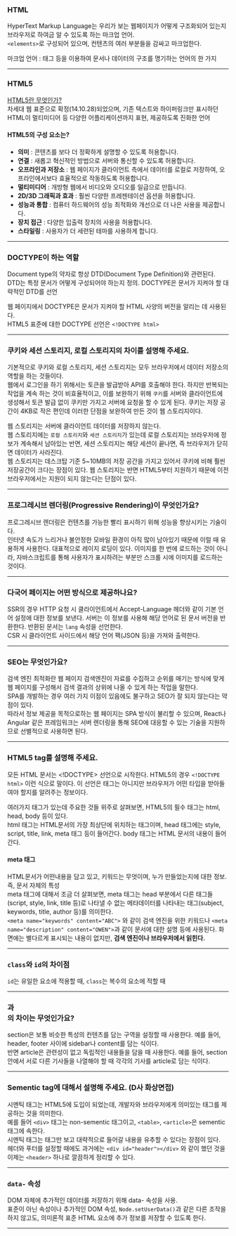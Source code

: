 ### HTML
HyperText Markup Language는 우리가 보는 웹페이지가 어떻게 구조화되어 있는지 브라우저로 하여금 알 수 있도록 하는 마크업 언어.<br>
`<elements>`로 구성되어 있으며, 컨텐츠의 여러 부분들을 감싸고 마크업한다.<br>

마크업 언어 : 태그 등을 이용하여 문서나 데이터의 구조를 명기하는 언어의 한 가지
***
### HTML5
[HTML5란 무엇인가?](https://webclub.tistory.com/491)<br>
차세대 웹 표준으로 확정(14.10.28)되었으며, 기존 텍스트와 하이퍼링크만 표시하던 HTML이 멀티미디어 등 다양한 어플리케이션까지 표현, 제공하도록 진화한 언어<br>

#### HTML5의 구성 요소는?
- **의미** : 콘텐츠를 보다 더 정확하게 설명할 수 있도록 허용합니다.
- **연결** : 새롭고 혁신적인 방법으로 서버와 통신할 수 있도록 허용합니다.
- **오프라인과 저장소** : 웹 페이지가 클라이언트 측에서 데이터를 로컬로 저장하여, 오프라인에서보다 효율적으로 작동하도록 허용합니다.
- **멀티미디어** : 개방형 웹에서 비디오와 오디오를 일급으로 만듭니다.
- **2D/3D 그래픽과 효과** : 훨씬 다양한 프레젠테이션 옵션을 허용합니다.
- **성능과 통합** : 컴퓨터 하드웨어의 성능 최적화와 개선으로 더 나은 사용을 제공합니다.
- **장치 접근** : 다양한 입출력 장치의 사용을 허용합니다.
- **스타일링** : 사용자가 더 세련된 테마를 사용하게 합니다.
***
### DOCTYPE이 하는 역할
Document type의 약자로 항상 DTD(Document Type Definition)와 관련된다.<br>
DTD는 특정 문서가 어떻게 구성되어야 하는지 정의. DOCTYPE은 문서가 지켜야 할 대략적인 DTD를 선언<br>

웹 페이지에서 DOCTYPE은 문서가 지켜야 할 HTML 사양의 버전을 알리는 데 사용된다.<br>
HTML5 표준에 대한 DOCTYPE 선언은 `<!DOCTYPE html>`
***
### 쿠키와 세션 스토리지, 로컬 스토리지의 차이를 설명해 주세요.
기본적으로 쿠키와 로컬 스토리지, 세션 스토리지는 모두 브라우저에서 데이터 저장소의 역할을 하는 것들이다.<br>
웹에서 로그인을 하기 위해서는 토큰을 발급받아 API를 호출해야 한다. 하지만 반복되는 작업을 계속 하는 것이 비효율적이고, 이를 보완하기 위해 `쿠키`를 서버와 클라이언트에 생성해서 토큰 발급 없이 쿠키만 가지고 서버에 요청을 할 수 있게 된다. 쿠키는 저장 공간이 4KB로 작은 편인데 이러한 단점을 보완하여 만든 것이 웹 스토리지이다.<br>

웹 스토리지는 서버에 클라이언트 데이터를 저장하지 않는다.<br>
웹 스토리지에는 `로컬 스토리지`와 `세션 스토리지`가 있는데 로컬 스토리지는 브라우저에 정보가 계속해서 남아있는 반면, 세션 스토리지는 해당 세션이 끝나면, 즉 브라우저가 닫히면 데이터가 사라진다.<br>
웹 스토리지는 데스크탑 기준 5~10MB의 저장 공간을 가지고 있어서 쿠키에 비해 훨씬 저장공간이 크다는 장점이 있다. 웹 스토리지는 반면 HTML5부터 지원하기 때문에 이전 브라우저에서는 지원이 되지 않는다는 단점이 있다.
***
### 프로그레시브 렌더링(Progressive Rendering)이 무엇인가요?
프로그레시브 렌더링은 컨텐츠를 가능한 빨리 표시하기 위해 성능을 향상시키는 기술이다.<br>
인터넷 속도가 느리거나 불안정한 모바일 환경이 아직 많이 남아있기 때문에 이럴 때 유용하게 사용한다. 대표적으로 레이지 로딩이 있다. 이미지를 한 번에 로드하는 것이 아니라, 자바스크립트를 통해 사용자가 표시하려는 부분만 스크롤 시에 이미지를 로드하는 것이다.
***
### 다국어 페이지는 어떤 방식으로 제공하나요?
SSR의 경우 HTTP 요청 시 클라이언트에서 Accept-Language 헤더와 같이 기본 언어 설정에 대한 정보를 보낸다. 서버는 이 정보를 사용해 해당 언어로 된 문서 버전을 반환한다. 반환된 문서는 `lang` 속성을 선언한다.<br>
CSR 시 클라이언트 사이드에서 해당 언어 팩(JSON 등)을 가져와 출력한다.
***
### SEO는 무엇인가요?
검색 엔진 최적화란 웹 페이지 검색엔진이 자료를 수집하고 순위를 매기는 방식에 맞게 웹 페이지를 구성해서 검색 결과의 상위에 나올 수 있게 하는 작업을 말한다.<br>
SPA를 개발하는 경우 여러 가지 이점이 있음에도 불구하고 SEO가 잘 되지 않는다는 약점이 있다.<br>
따라서 정보 제공을 목적으로하는 웹 페이지는 SPA 방식이 불리할 수 있으며, React나 Angular 같은 프레임워크는 서버 렌더링을 통해 SEO에 대응할 수 있는 기술을 지원하므로 선별적으로 사용하면 된다.
***
### HTML5 tag를 설명해 주세요.
모든 HTML 문서는 <!DOCTYPE> 선언으로 시작한다. HTML5의 경우 `<!DOCTYPE html>` 이런 식으로 말이다. 이 선언은 태그는 아니지만 브라우저가 어떤 타입을 받아들여야 할지를 알려주는 정보이다.<br>

여러가지 태그가 있는데 주요한 것들 위주로 살펴보면, HTML5의 필수 태그는 html, head, body 등이 있다.<br>
html 태그는 HTML문서의 가장 최상단에 위치하는 태그이며, head 태그에는 style, script, title, link, meta 태그 등이 들어간다. body 태그는 HTML 문서의 내용이 들어간다.<br>

#### meta 태그
HTML문서가 어떤내용을 담고 있고, 키워드는 무엇이며, 누가 만들었는지에 대한 정보. 즉, 문서 자체의 특성<br>
meta 태그에 대해서 조금 더 살펴보면, meta 태그는 head 부분에서 다른 태그들(script, style, link, title 등)로 나타낼 수 없는 메타데이터를 나타내는 태그(subject, keywords, title, author 등)를 의미한다.<br>
`<meta name="keywords" content="ABC">` 와 같이 검색 엔진을 위한 키워드나 `<meta name="description" content="OWEN">`과 같이 문서에 대한 설명 등에 사용된다. 화면에는 별다르게 표시되는 내용이 없지만, **검색 엔진이나 브라우저에서 읽힌다.**
***
### `class`와 `id`의 차이점
`id`는 유일한 요소에 적용할 때, `class`는 복수의 요소에 적할 때<br>
***
### <section>과 <article>의 차이는 무엇인가요?
section은 보통 비슷한 특성의 컨텐츠를 담는 구역을 설정할 때 사용한다. 예를 들어, header, footer 사이에 sidebar나 content를 담는 식이다.<br>
반면 article은 관련성이 없고 독립적인 내용들을 담을 때 사용한다. 예를 들어, section 안에서 서로 다른 기사들을 나열해야 할 때 각각의 기사를 article로 담는 식이다.
***
### Sementic tag에 대해서 설명해 주세요. (D사 화상면접) 
시멘틱 태그는 HTML5에 도입이 되었는데, 개발자와 브라우저에게 의미있는 태그를 제공하는 것을 의미한다.<br>
예를 들어 `<div>` 태그는 non-sementic 태그이고, `<table>`, `<article>`은 sementic 태그에 속한다.<br>
시멘틱 태그는 태그만 보고 대략적으로 들어갈 내용을 유추할 수 있다는 장점이 있다.<br>
헤더와 푸터를 설정할 때에도 과거에는 `<div id="header"></div>` 와 같이 했던 것을 이제는 `<header>` 하나로 깔끔하게 정리할 수 있다.
***
### `data-` 속성
DOM 자체에 추가적인 데이터를 저장하기 위해 data- 속성을 사용.<br>
표준이 아닌 속성이나 추가적인 DOM 속성, `Node.setUserData()`과 같은 다른 조작을 하지 않고도, 의미론적 표준 HTML 요소에 추가 정보를 저장할 수 있도록 한다.
***
### <script>, <script async>, <script defer> 사이의 차이점
`<script>` - HTML 파싱이 중단되고, 스크립트를 즉시 가져오고 실행되며, 스크립트 실행 후 HTML 파싱이 다시 시작<br>
`<script async>` - 이 스크립트는 HTML 파싱과 병렬적으로 가져오며, 가능할 때 즉시 실행<br>
`<script defer>` - 이 스크립트는 HTML 파싱과 병렬적으로 가져오지만, 페이지 파싱이 끝나면 실행
***
### CSS <link> 태그를 <head></head> 사이에 위치시키는 이유
`<link>`를 `<head>` 태그 안에 넣음으로서, DOM과 CSSOM을 만들고 이를 통해 최적화된 웹사이트를 구축한다. 즉, 페이지의 점진적 렌더링을 통해 UX를 향상시킨다.

### <script> 태그를 </body> 직전에 위치시키는 이유
스크립트를 맨 아래에 두면 HTML을 먼저 파싱해 사용자에게 표시할 수 있다. 이를 통해 DOM 요소를 조작해야 하는 코드가 오류를 발생시키지 않고 전체 스크립트를 중지시키지 않는다.
